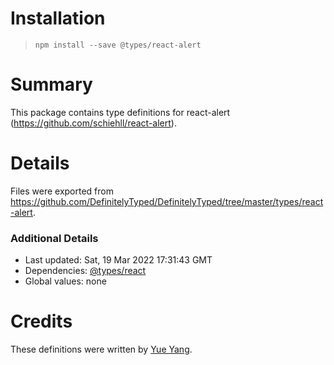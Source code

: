 # Installation
> `npm install --save @types/react-alert`

# Summary
This package contains type definitions for react-alert (https://github.com/schiehll/react-alert).

# Details
Files were exported from https://github.com/DefinitelyTyped/DefinitelyTyped/tree/master/types/react-alert.

### Additional Details
 * Last updated: Sat, 19 Mar 2022 17:31:43 GMT
 * Dependencies: [@types/react](https://npmjs.com/package/@types/react)
 * Global values: none

# Credits
These definitions were written by [Yue Yang](https://github.com/g1eny0ung).
